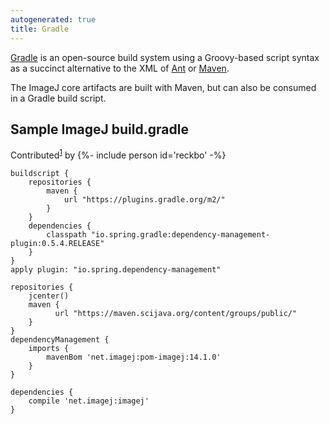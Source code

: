 ```yaml
---
autogenerated: true
title: Gradle
---
```


[Gradle](http://gradle.org/getting-started-gradle-java/) is an open-source build system using a Groovy-based script syntax as a succinct alternative to the XML of [Ant](http://ant.apache.org/) or [Maven](/develop/maven).

The ImageJ core artifacts are built with Maven, but can also be consumed in a Gradle build script.

## Sample ImageJ build.gradle

Contributed<sup>[1](https://github.com/imagej/tutorials/issues/24)</sup> by {%- include person id='reckbo' -%}

    buildscript {
        repositories {
            maven {
                url "https://plugins.gradle.org/m2/"
            }
        }
        dependencies {
            classpath "io.spring.gradle:dependency-management-plugin:0.5.4.RELEASE"
        }
    }
    apply plugin: "io.spring.dependency-management"

    repositories {
        jcenter()
        maven {
              url "https://maven.scijava.org/content/groups/public/"
        }
    }
    dependencyManagement {
        imports {
            mavenBom 'net.imagej:pom-imagej:14.1.0'
        }
    }

    dependencies {
        compile 'net.imagej:imagej'
    }
